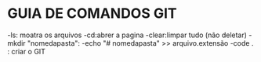 # GUIA DE COMANDOS GIT
-ls: moatra os arquivos 
-cd:abrer a pagina 
-clear:limpar tudo (não deletar)
-mkdir "nomedapasta":
-echo "# nomedapasta" >> arquivo.extensão
-code . : criar o GIT 

